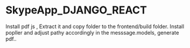 # SkypeApp_DJANGO_REACT

Install pdf js , Extract it and copy folder to the frontend/build folder.
Install popller and adjust pathy accordingly in the messsage.models, generate pdf..

